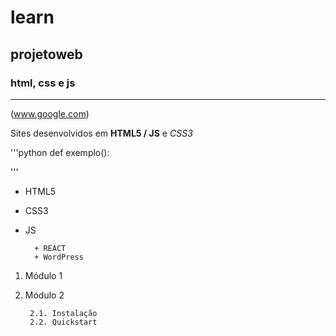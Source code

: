 # learn
## projetoweb
### html, css e js
---

 (www.google.com)

Sites desenvolvidos em **HTML5 / JS** e _CSS3_

  '''python
def exemplo():


  '''

- HTML5
- CSS3
- JS

		+ REACT
		+ WordPress 

1. Módulo 1
2. Módulo 2

		2.1. Instalação 
		2.2. Quickstart


